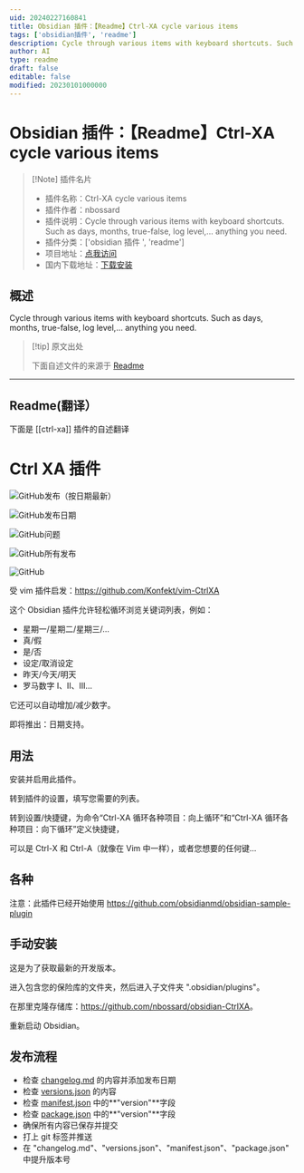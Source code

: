 ```yaml
---
uid: 20240227160841
title: Obsidian 插件：【Readme】Ctrl-XA cycle various items
tags: ['obsidian插件', 'readme']
description: Cycle through various items with keyboard shortcuts. Such as days, months, true-false, log level,... anything you need.
author: AI
type: readme
draft: false
editable: false
modified: 20230101000000
---
```


# Obsidian 插件：【Readme】Ctrl-XA cycle various items

> [!Note] 插件名片
> - 插件名称：Ctrl-XA cycle various items
> - 插件作者：nbossard
> - 插件说明：Cycle through various items with keyboard shortcuts. Such as days, months, true-false, log level,... anything you need.
> - 插件分类：['obsidian 插件 ', 'readme']
> - 项目地址：[点我访问](https://github.com/nbossard/obsidian-CtrlXA)
> - 国内下载地址：[下载安装](https://pkmer.cn/products/plugin/pluginMarket/?ctrl-xa)

## 概述

Cycle through various items with keyboard shortcuts. Such as days, months, true-false, log level,... anything you need.

> [!tip] 原文出处
>
>下面自述文件的来源于 [Readme](https://ghproxy.net/https://raw.githubusercontent.com/nbossard/obsidian-CtrlXA/master/README.md)

---

## Readme(翻译）

下面是 [[ctrl-xa]] 插件的自述翻译

# Ctrl XA 插件

![GitHub发布（按日期最新）](https://img.shields.io/github/v/release/nbossard/obsidian-CtrlXA)

![GitHub发布日期](https://img.shields.io/github/release-date/nbossard/obsidian-CtrlXA)

![GitHub问题](https://img.shields.io/github/issues/nbossard/obsidian-CtrlXA)

![GitHub所有发布](https://img.shields.io/github/downloads/nbossard/obsidian-CtrlXA/total)

![GitHub](https://img.shields.io/github/license/nbossard/obsidian-CtrlXA)

受 vim 插件启发：<https://github.com/Konfekt/vim-CtrlXA>

这个 Obsidian 插件允许轻松循环浏览关键词列表，例如：

- 星期一/星期二/星期三/...
- 真/假
- 是/否
- 设定/取消设定
- 昨天/今天/明天
- 罗马数字 I、II、III...

它还可以自动增加/减少数字。

即将推出：日期支持。

## 用法

安装并启用此插件。

转到插件的设置，填写您需要的列表。

转到设置/快捷键，为命令“Ctrl-XA 循环各种项目：向上循环”和“Ctrl-XA 循环各种项目：向下循环”定义快捷键，

可以是 Ctrl-X 和 Ctrl-A（就像在 Vim 中一样），或者您想要的任何键...

## 各种

注意：此插件已经开始使用 <https://github.com/obsidianmd/obsidian-sample-plugin>

## 手动安装

这是为了获取最新的开发版本。

进入包含您的保险库的文件夹，然后进入子文件夹 ".obsidian/plugins"。

在那里克隆存储库：<https://github.com/nbossard/obsidian-CtrlXA>。

重新启动 Obsidian。

## 发布流程

- 检查 [changelog.md](./changelog.md) 的内容并添加发布日期
- 检查 [versions.json](./versions.json) 的内容
- 检查 [manifest.json](manifest.json) 中的**"version"**字段
- 检查 [package.json](package.json) 中的**"version"**字段
- 确保所有内容已保存并提交
- 打上 git 标签并推送
- 在 "changelog.md"、"versions.json"、"manifest.json"、"package.json" 中提升版本号



